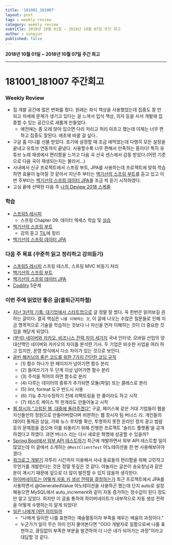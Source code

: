 ```yaml
---
title: '181001_181007'  
layout: post  
tags : weekly review
category: weekly review
subtitle: 2018년 10월 01일 ~ 2018년 10월 07일 주간 회고
author : sungjun
published: false
---
```


**2018년 10월 01일 ~ 2018년 10월 07일 주간 회고** 

---

# 181001_181007 주간회고

### Weekly Review
- 집 개발 공간에 많은 변화를 줬다. 원래는 좌식 책상을 사용했었는데 집중도 잘 안 되고 자세에 문제가 생기고 있다는 걸 느껴서 입식 책상, 의자 등을 사서 개발에 집중할 수 있는 공간으로 새롭게 만들었다.
    - 예전에는 좀 오래 앉아 있으면 다리 저리고 허리 아프고 했는데 이제는 너무 편하고 집중도 잘된다. 애초에 바꿀 걸 싶다..
- 구글 홈 미니를 선물 받았다. 초기에 설정할 때 조금 애먹었는데 다행히 모든 설정을 끝내고 유튜브 연동까지 끝냈다. 사용할수록 너무 편해서 만족하는 중이다! 특히 유튜브 노래 재생에서 편리함을 느끼고 다음 곡 선곡 센스에서 감동 받았다.(어떤 기준으로 다음 곡이 재생되는지는 몰라서...)
- 사내에서 신규 프로젝트에서 스프링 부트, JPA를 사용하는데 프로젝트에 맞춰 학습하면 효율이 높아질 것 같아서 지난주 부터는  [백기선의 스프링 부트](https://www.inflearn.com/course/%EC%8A%A4%ED%94%84%EB%A7%81%EB%B6%80%ED%8A%B8/)를 듣고 있고 이번 주부터는 [백기선의 스프링 데이터 JPA](https://www.inflearn.com/course/%EC%8A%A4%ED%94%84%EB%A7%81-%EB%8D%B0%EC%9D%B4%ED%84%B0-jpa/)를 조금 씩 듣기 시작하였다.
- 고심 끝에 선택한 다음 주 [나의 Deview 2018 스케줄](https://twitter.com/sungjunpizz/status/1046902224410963968)

### 학습
- [스프링5 레시피](https://book.naver.com/bookdb/book_detail.nhn?bid=13911953)
    - 스프링 Chapter 09. 데이터 엑세스 학습 및 [실습](https://github.com/gwonsungjun/spring-recipes)
- [백기선의 스프링 부트](https://www.inflearn.com/course/%EC%8A%A4%ED%94%84%EB%A7%81%EB%B6%80%ED%8A%B8/)
    - 강의 듣고 [TIL](https://github.com/gwonsungjun/TIL/blob/master/Spring/Spring-Boot/Whiteship-springboot.md)에 정리
- [백기선의 스프링 데이터 JPA](https://www.inflearn.com/course/%EC%8A%A4%ED%94%84%EB%A7%81-%EB%8D%B0%EC%9D%B4%ED%84%B0-jpa/)

### 다음 주 목표 (꾸준히 읽고 정리하고 강의듣기)
- [스프링5 레시피](https://book.naver.com/bookdb/book_detail.nhn?bid=13911953) 스프링 테스트, 스프링 MVC 비동기 처리
- [백기선의 스프링 부트](https://www.inflearn.com/course/%EC%8A%A4%ED%94%84%EB%A7%81%EB%B6%80%ED%8A%B8/)
- [백기선의 스프링 데이터 JPA](https://www.inflearn.com/course/%EC%8A%A4%ED%94%84%EB%A7%81-%EB%8D%B0%EC%9D%B4%ED%84%B0-jpa/)
- [Codility](https://www.codility.com/) 5문제

### 이번 주에 읽었던 좋은 글(출퇴근지하철)
- [지난 3년의 기록: 대기업에서 스타트업으로](https://brightparagon.wordpress.com/2018/09/27/movetostartup/) 글 정말 잘 썼다. 꼭 한번은 읽어보길 권하는 글이다. 결국 핵심은 `나를 이해하는 것`, 이 글에 나오는 수많은 질문들로 인해 지금 맹목적으로 기술을 학습하는 것보다 나 자신을 먼저 이해하는 것이 더 중요한 것임을 깨닫게 되었다.
- [(분석) 네이버와 카카오, 비즈니스 전략 차이 세가지](https://byline.network/2018/09/28-32/) 국내 인터넷, 모바일 산업의 양대산맥인 네이버와 카카오의 차이를 분석한 기사. 두 기업은 비슷한 사업을 여러 하고 있지만, 운영 방식에서 다소 차이가 있는 것으로 보인다.
- [골빈 해커님의 좋은 코드를 위한 7가지 간단한 코딩 규칙](https://github.com/golbin/7-rules-for-better-code/blob/master/README.md) 
    - (1) 함수 하나가 한 페이지가 넘어가면 함수 분리
    - (2) 들여쓰기가 두 단계 이상 넘어가면 함수 분리
    - (3) 주석을 적어야 하면 함수로 분리
    - (4) 다루는 데이터의 종류가 추가되면 모듈(파일) 또는 클래스로 분리
    - (5) lint, format 도구 반드시 사용
    - (6) 기능 추가/수정하기 전에 리팩토링을 한 줄이라도 하고 시작
    - (7) 테스트 케이스 딱 한개라도 만들어놓고 시작
- [웹 창시자 "고립된 웹, 대중에 돌려주겠다"](http://m.zdnet.co.kr/column_view.asp?artice_id=20181002142441&re=zdk#imadnews) 구글, 페이스북 같은 거대 기업들이 웹을 자신들만의 정원으로 만들어버렸다며 비판하는 웹 창시자 팀 버너스 리. 개인들의 데이터 통제권 상실, 가짜 뉴스 무차별 확산, 투명하지 못한 온라인 정치 광고 범람 등의 문제점을 꼽으며 이를 되돌리기 위해 진행한 프로젝트 '솔리드 플랫폼'을 공개하겠다고 하였다. 과연 버너스 리는 다시 새로운 혁명에 성공할 수 있을까?
- [Spring Boot에서 외부 API 테스트하기](https://jojoldu.tistory.com/341) 최근에 개발하면서 외부 API 테스트할 일이 많았는데 이 글에서 소개하는 `@RestClientTest` 어노테이션을 한 번 사용해보아야겠다.
- [워크로그 개발기](https://yanolja.github.io/2018/09/Work-Log) 자투리 시간까지 이용해서 사내 동료들의 편리함을 위해 고민하고 무언가를 개발한다는 것은 정말 뜻깊은 것 같다. 야놀자는 글쓴이 송요창님과 같은 분이 계시기 때문에 앞으로 더 많이 발전할 수 있지 않을까 생각한다.
- [하이버네이트는 어떻게 자동 키 생성 전략을 결정하는가](https://www.popit.kr/%ED%95%98%EC%9D%B4%EB%B2%84%EB%84%A4%EC%9D%B4%ED%8A%B8%EB%8A%94-%EC%96%B4%EB%96%BB%EA%B2%8C-%EC%9E%90%EB%8F%99-%ED%82%A4-%EC%83%9D%EC%84%B1-%EC%A0%84%EB%9E%B5%EC%9D%84-%EA%B2%B0%EC%A0%95%ED%95%98/) 최근 프로젝트에서 JPA를 사용하면서 @GeneratedValue 어노테이션을 사용하곤 했는데 단지 auto로 설정해놓으면 MySQL에서 auto_increment와 같이 자동 증가하는 정수값이 된다 정도만 알고 있었다. 하지만 이 글을 통하여 하이버네이트가 내부적으로 자동 생성 전략을 어떻게 수행하는지 알게 되었다!
- [일은 나에게 어떤 의미일까](https://brunch.co.kr/@hee072794/117)
    - "나에게 일이란 나를 표현하는 예술활동이자 부족을 채우는 배움의 과정이다."
    - 누군가가 일이 무슨 의미 인지 물어본다면 "OOO 개발자로 일함으로써 나를 표현하고, 끊임없이 부족한 부분을 발견하여 더 나은 내가 되어가는 과정"이라고 대답할 것 같다. 
